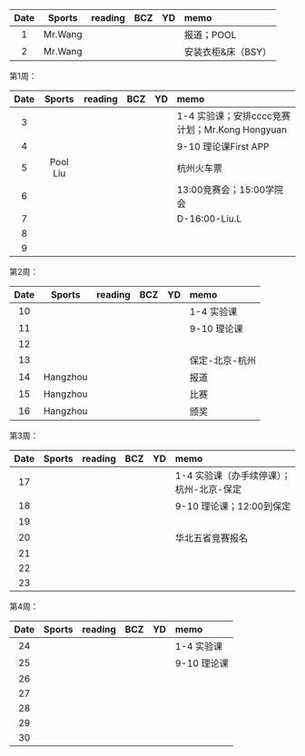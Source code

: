 
| Date  | Sports | reading | BCZ | YD | memo | 
| :---: | :---: | :---: | :---: | :---: | :--- | 
| 1 | Mr.Wang|  |  |  | 报道；POOL | 
| 2 | Mr.Wang |  |  |  | 安装衣柜&床（BSY） | 

第1周：

| Date  | Sports | reading | BCZ | YD | memo | 
| :---: | :---: | :---: | :---: | :---: | :--- | 
| 3 |  |  |  |  | 1-4  实验课；安排cccc竞赛计划；Mr.Kong Hongyuan  | 
| 4 |  |  |  |  | 9-10 理论课First APP | 
| 5 | Pool Liu  |  |  |  | 杭州火车票 | 
| 6 |  |  |  |  | 13:00竞赛会；15:00学院会 | 
| 7 |  |  |  |  | D-16:00-Liu.L | 
| 8 |  |  |  |  |  | 
| 9 |  |  |  |  |  |  

第2周：

| Date  | Sports | reading | BCZ | YD | memo | 
| :---: | :---: | :---: | :---: | :---: | :--- | 
| 10 |  |  |  |  | 1-4  实验课 | 
| 11 |  |  |  |  | 9-10 理论课 | 
| 12 |  |  |  |  |  | 
| 13 |  |  |  |  | 保定-北京-杭州 | 
| 14 | Hangzhou |  |  |  | 报道 | 
| 15 | Hangzhou |  |  |  | 比赛 | 
| 16 | Hangzhou |  |  |  | 颁奖 | 

第3周：

| Date  | Sports | reading | BCZ | YD | memo | 
| :---: | :---: | :---: | :---: | :---: | :--- | 
| 17 |  |  |  |  | 1-4  实验课（办手续停课）；杭州-北京-保定 | 
| 18 |  |  |  |  | 9-10 理论课；12:00到保定 | 
| 19 |  |  |  |  |  |   
| 20 |  |  |  |  | 华北五省竞赛报名 | 
| 21 |  |  |  |  |  | 
| 22 |  |  |  |  |  | 
| 23 |  |  |  |  |  | 

第4周：

| Date  | Sports | reading | BCZ | YD | memo | 
| :---: | :---: | :---: | :---: | :---: | :--- | 
| 24 |  |  |  |  | 1-4  实验课 | 
| 25 |  |  |  |  | 9-10 理论课 | 
| 26 |  |  |  |  |  | 
| 27 |  |  |  |  |  | 
| 28 |  |  |  |  |  | 
| 29 |  |  |  |  |  |  
| 30 |  |  |  |  |  | 
